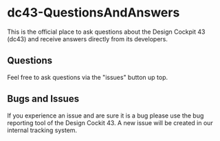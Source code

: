 # dc43-QuestionsAndAnswers
This is the official place to ask questions about the Design Cockpit 43 (dc43) and receive answers directly from its developers.

## Questions

Feel free to ask questions via the "issues" button up top.


## Bugs and Issues

If you experience an issue and are sure it is a bug please use the bug reporting tool of the Design Cockit 43.
A new issue will be created in our internal tracking system.
